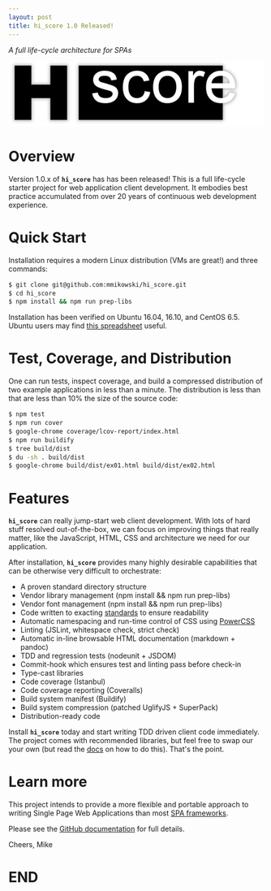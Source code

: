 ```yaml
---
layout: post
title: hi_score 1.0 Released!
---
```

*A full life-cycle architecture for SPAs*

![hi_score][01]

# Overview
Version 1.0.x of **`hi_score`** has has been released! This is a full life-cycle
starter project for web application client development. It embodies best practice
accumulated from over 20 years of continuous web development experience.

# Quick Start
Installation requires a modern Linux distribution (VMs are great!) and three
commands:

```bash
$ git clone git@github.com:mmikowski/hi_score.git
$ cd hi_score
$ npm install && npm run prep-libs
```

Installation has been verified on Ubuntu 16.04, 16.10, and CentOS 6.5.
Ubuntu users may find [this spreadsheet][02] useful.

# Test, Coverage, and Distribution
One can run tests, inspect coverage, and build a compressed distribution
of two example applications in less than a minute.  The distribution is less than that are less than 10% the size of the source code:

```bash
$ npm test
$ npm run cover
$ google-chrome coverage/lcov-report/index.html
$ npm run buildify
$ tree build/dist
$ du -sh . build/dist
$ google-chrome build/dist/ex01.html build/dist/ex02.html
```

# Features
**`hi_score`** can really jump-start web client development.  With lots of
hard stuff resolved out-of-the-box, we can focus on improving things that really
matter, like the JavaScript, HTML, CSS and architecture we need for our application.

After installation, **`hi_score`** provides many highly desirable capabilities
that can be otherwise very difficult to orchestrate:

- A proven standard directory structure
- Vendor library management (npm install && npm run prep-libs)
- Vendor font management (npm install && npm run prep-libs)
- Code written to exacting [standards][05] to ensure readability
- Automatic namespacing and run-time control of CSS using [PowerCSS][06]
- Linting (JSLint, whitespace check, strict check)
- Automatic in-line browsable HTML documentation (markdown + pandoc)
- TDD and regression tests (nodeunit + JSDOM)
- Commit-hook which ensures test and linting pass before check-in
- Type-cast libraries
- Code coverage (Istanbul)
- Code coverage reporting (Coveralls)
- Build system manifest (Buildify)
- Build system compression (patched UglifyJS + SuperPack)
- Distribution-ready code

Install **`hi_score`** today and start writing TDD driven client code
immediately. The project comes with recommended libraries, but feel free to
swap our your own (but read the [docs][10] on how to do this). That's the point.

# Learn more
This project intends to provide a more flexible and portable approach to writing
Single Page Web Applications than most [SPA frameworks][09].

Please see the [GitHub documentation][10] for full details.

Cheers, Mike

# END

[01]:/images/2017-03-01-hi_score.png
[02]:https://docs.google.com/spreadsheets/d/1kLIYKYRsan_nvqGSZF-xJNxMkivH7uNdd6F-xY0hAUM
[05]:https://github.com/mmikowski/spa/raw/master/js-code-std-2016.pdf
[06]:http://powercss.org
[09]:/no-frameworks
[10]:https://github.com/mmikowski/hi_score/blob/master/README.md
